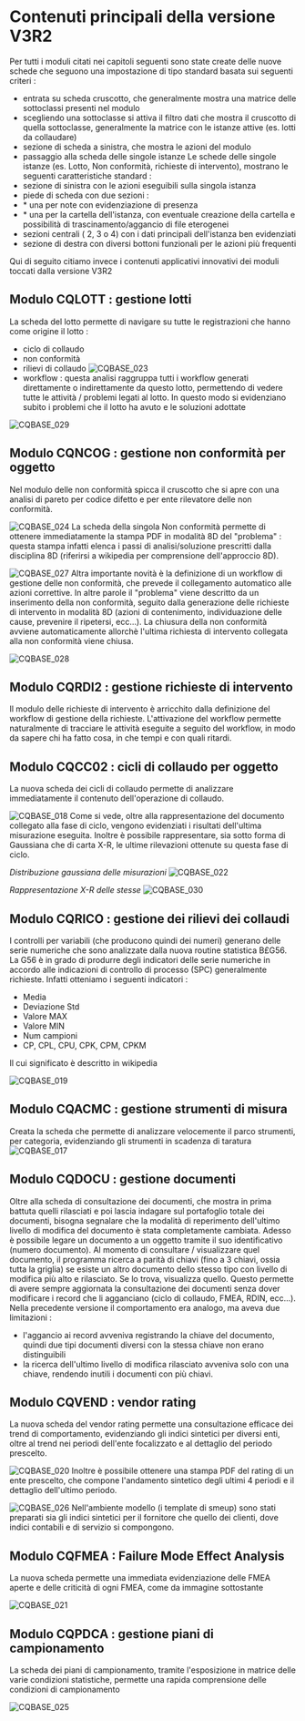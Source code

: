# Contenuti principali della versione V3R2
Per tutti i moduli citati nei capitoli seguenti sono state create delle nuove schede che seguono una impostazione di tipo standard basata sui seguenti criteri : 
-  entrata su scheda cruscotto, che generalmente mostra una matrice delle sottoclassi presenti nel modulo
-  scegliendo una sottoclasse si attiva il filtro dati che mostra il cruscotto di quella sottoclasse, generalmente la matrice con le istanze attive (es. lotti da collaudare)
-  sezione di scheda a sinistra, che mostra le azioni del modulo
-  passaggio alla scheda delle singole istanze
Le schede delle singole istanze (es. Lotto, Non conformità, richieste di intervento), mostrano le seguenti caratteristiche standard : 
-  sezione di sinistra con le azioni eseguibili sulla singola istanza
-  piede di scheda con due sezioni : 
- \* una per note con evidenziazione di presenza
- \* una per la cartella dell'istanza, con eventuale creazione della cartella e possibilità di trascinamento/aggancio di file eterogenei
-  sezioni centrali ( 2, 3 o 4) con i dati principali dell'istanza ben evidenziati
-  sezione di destra con diversi bottoni funzionali per le azioni più frequenti

Qui di seguito citiamo invece i contenuti applicativi innovativi dei moduli toccati dalla versione V3R2

## Modulo CQLOTT :  gestione lotti
La scheda del lotto permette di navigare su tutte le registrazioni che hanno come origine il lotto : 
-  ciclo di collaudo
-  non conformità
-  rilievi di collaudo
![CQBASE_023](http://localhost:3000/immagini/CQBASE_11/CQBASE_023.png)
- workflow :  questa analisi raggruppa tutti i workflow generati direttamente o indirettamente da questo lotto, permettendo di vedere tutte le attività / problemi legati al lotto. In questo modo si evidenziano subito i problemi che il lotto ha avuto e le soluzioni adottate

![CQBASE_029](http://localhost:3000/immagini/CQBASE_11/CQBASE_029.png)
## Modulo CQNCOG :  gestione non conformità per oggetto
Nel modulo delle non conformità spicca il cruscotto che si apre con una analisi di pareto per codice difetto e per ente rilevatore delle non conformità.

![CQBASE_024](http://localhost:3000/immagini/CQBASE_11/CQBASE_024.png)
La scheda della singola Non conformità permette di ottenere immediatamente la stampa PDF in modalità 8D del "problema" :  questa stampa infatti elenca i passi di analisi/soluzione prescritti dalla disciplina 8D (riferirsi a wikipedia per comprensione dell'approccio 8D).

![CQBASE_027](http://localhost:3000/immagini/CQBASE_11/CQBASE_027.png)
Altra importante novità è la definizione di un workflow di gestione delle non conformità, che prevede il collegamento automatico alle azioni correttive. In altre parole il "problema" viene descritto da un inserimento della non conformità, seguito dalla generazione delle richieste di intervento in modalità 8D (azioni di contenimento, individuazione delle cause, prevenire il ripetersi, ecc...).
La chiusura della non conformità avviene automaticamente allorchè l'ultima richiesta di intervento collegata alla non conformità viene chiusa.

![CQBASE_028](http://localhost:3000/immagini/CQBASE_11/CQBASE_028.png)
## Modulo CQRDI2 :  gestione richieste di intervento
Il modulo delle richieste di intervento è arricchito dalla definizione del workflow di gestione della richieste. L'attivazione del workflow permette naturalmente di tracciare le attività eseguite a seguito del workflow, in modo da sapere chi ha fatto cosa, in che tempi e con quali ritardi.

## Modulo CQCC02 :  cicli di collaudo per oggetto
La nuova scheda dei cicli di collaudo permette di analizzare immediatamente il contenuto dell'operazione di collaudo.

![CQBASE_018](http://localhost:3000/immagini/CQBASE_11/CQBASE_018.png)
Come si vede, oltre alla rappresentazione del documento collegato alla fase di ciclo, vengono evidenziati i risultati dell'ultima misurazione eseguita.
Inoltre è possibile rappresentare, sia sotto forma di Gaussiana che di carta X-R, le ultime rilevazioni ottenute su questa fase di ciclo.

_Distribuzione gaussiana delle misurazioni_
![CQBASE_022](http://localhost:3000/immagini/CQBASE_11/CQBASE_022.png)

_Rappresentazione X-R delle stesse_
![CQBASE_030](http://localhost:3000/immagini/CQBASE_11/CQBASE_030.png)
## Modulo CQRICO :  gestione dei rilievi dei collaudi
I controlli per variabili (che producono quindi dei numeri) generano delle serie numeriche che sono analizzate dalla nuova routine statistica B£G56. La G56 è in grado di produrre degli indicatori delle serie numeriche in accordo alle indicazioni di controllo di processo (SPC) generalmente richieste. Infatti otteniamo i seguenti indicatori : 

-  Media
-  Deviazione Std
-  Valore MAX
-  Valore MIN
-  Num campioni
-  CP, CPL, CPU, CPK, CPM, CPKM

Il cui significato è descritto in wikipedia

![CQBASE_019](http://localhost:3000/immagini/CQBASE_11/CQBASE_019.png)
## Modulo CQACMC :  gestione strumenti di misura
Creata la scheda che permette di analizzare velocemente il parco strumenti, per categoria, evidenziando gli strumenti in scadenza di taratura
![CQBASE_017](http://localhost:3000/immagini/CQBASE_11/CQBASE_017.png)
## Modulo CQDOCU :  gestione documenti
Oltre alla scheda di consultazione dei documenti, che mostra in prima battuta quelli rilasciati e poi lascia indagare sul portafoglio totale dei documenti, bisogna segnalare che la modalità di reperimento dell'ultimo livello di modifica del documento è stata completamente cambiata. Adesso è possibile legare un documento a un oggetto tramite il suo identificativo (numero documento). Al momento di consultare / visualizzare quel documento, il programma ricerca a parità di chiavi (fino a 3 chiavi, ossia tutta la griglia) se esiste un altro documento dello stesso tipo con livello di modifica più alto e rilasciato. Se lo trova, visualizza quello. Questo permette di avere sempre aggiornata la consultazione dei documenti senza dover modificare i record che li agganciano (ciclo di collaudo, FMEA, RDIN, ecc...).
Nella precedente versione il comportamento era analogo, ma aveva due limitazioni : 
-  l'aggancio ai record avveniva registrando la chiave del documento, quindi due tipi documenti diversi con la stessa chiave non erano distinguibili
-  la ricerca dell'ultimo livello di modifica rilasciato avveniva solo con una chiave, rendendo inutili i documenti con più chiavi.

## Modulo CQVEND :  vendor rating
La nuova scheda del vendor rating permette una consultazione efficace dei trend di comportamento, evidenziando gli indici sintetici per diversi enti, oltre al trend nei periodi dell'ente focalizzato e al dettaglio del periodo prescelto.

![CQBASE_020](http://localhost:3000/immagini/CQBASE_11/CQBASE_020.png)
Inoltre è possibile ottenere una stampa PDF del rating di un ente prescelto, che compone l'andamento sintetico degli ultimi 4 periodi e il dettaglio dell'ultimo periodo.

![CQBASE_026](http://localhost:3000/immagini/CQBASE_11/CQBASE_026.png)
Nell'ambiente modello (i template di smeup) sono stati preparati sia gli indici sintetici per il fornitore che quello dei clienti, dove indici contabili e di servizio si compongono.

## Modulo CQFMEA :  Failure Mode Effect Analysis
La nuova scheda permette una immediata evidenziazione delle FMEA aperte e delle criticità di ogni FMEA, come da immagine sottostante

![CQBASE_021](http://localhost:3000/immagini/CQBASE_11/CQBASE_021.png)
## Modulo CQPDCA :  gestione piani di campionamento
La scheda dei piani di campionamento, tramite l'esposizione in matrice delle varie condizioni statistiche, permette una rapida comprensione delle condizioni di campionamento

![CQBASE_025](http://localhost:3000/immagini/CQBASE_11/CQBASE_025.png)
